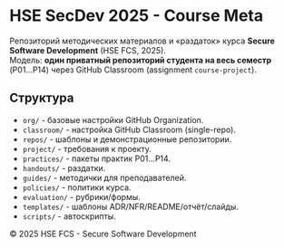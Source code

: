 # HSE SecDev 2025 - Course Meta

Репозиторий методических материалов и «раздаток» курса **Secure Software Development** (HSE FCS, 2025).  
Модель: **один приватный репозиторий студента на весь семестр** (P01…P14) через GitHub Classroom (assignment `course-project`).

## Структура
- `org/` - базовые настройки GitHub Organization.
- `classroom/` - настройка GitHub Classroom (single-repo).
- `repos/` - шаблоны и демонстрационные репозитории.
- `project/` - требования к проекту.
- `practices/` - пакеты практик P01…P14.
- `handouts/` - раздатки.
- `guides/` - методички для преподавателей.
- `policies/` - политики курса.
- `evaluation/` - рубрики/формы.
- `templates/` - шаблоны ADR/NFR/README/отчёт/слайды.
- `scripts/` - автоскрипты.

© 2025 HSE FCS - Secure Software Development
